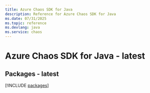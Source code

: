 ```yaml
---
title: Azure Chaos SDK for Java
description: Reference for Azure Chaos SDK for Java
ms.date: 07/31/2025
ms.topic: reference
ms.devlang: java
ms.service: chaos
---
```

# Azure Chaos SDK for Java - latest
## Packages - latest
[!INCLUDE [packages](chaos-index.md)]